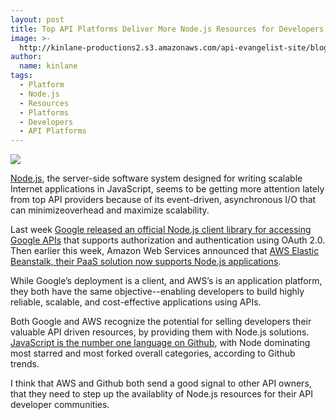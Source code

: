 ```yaml
---
layout: post
title: Top API Platforms Deliver More Node.js Resources for Developers
image: >-
  http://kinlane-productions2.s3.amazonaws.com/api-evangelist-site/blog/node-js-logo.png
author:
  name: kinlane
tags:
  - Platform
  - Node.js
  - Resources
  - Platforms
  - Developers
  - API Platforms
---
```

[![](https://s3.amazonaws.com/kinlane-productions2/nodejs/node-js-logo.png)](http://nodejs.org/)

[Node.js](http://nodejs.org/), the server-side software system designed for writing scalable Internet applications in JavaScript, seems to be getting more attention lately from top API providers because of its event-driven, asynchronous I/O that can minimizeoverhead and maximize scalability.

Last week [Google released an official Node.js client library for accessing Google APIs](https://github.com/google/google-api-nodejs-client/#readme) that supports authorization and authentication using OAuth 2.0. Then earlier this week, Amazon Web Services announced that [AWS Elastic Beanstalk, their PaaS solution now supports Node.js applications](http://aws.typepad.com/aws/2013/03/aws-elastic-beanstalk-for-nodejs.html).

While Google’s deployment is a client, and AWS’s is an application platform, they both have the same objective--enabling developers to build highly reliable, scalable, and cost-effective applications using APIs.

Both Google and AWS recognize the potential for selling developers their valuable API driven resources, by providing them with Node.js solutions. [JavaScript is the number one language on Github](https://github.com/languages/JavaScript), with Node dominating most starred and most forked overall categories, according to Github trends.

I think that AWS and Github both send a good signal to other API owners, that they need to step up the availablity of Node.js resources for their API developer communities.